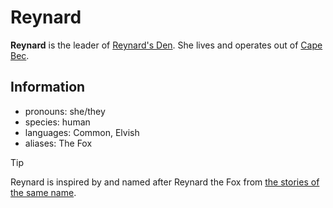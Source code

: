 # Reynard

**Reynard** is the leader of [Reynard's Den](../reynards-den.md). She lives and operates out of [Cape Bec](../../../societies/esterfell-accord/cape-bec/cape-bec.md).

## Information

- pronouns: she/they
- species: human
- languages: Common, Elvish
- aliases: The Fox

> [!TIP]
> Reynard is inspired by and named after Reynard the Fox from [the stories of the same name](https://en.wikipedia.org/wiki/Reynard_the_Fox).
